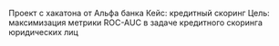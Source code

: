 Проект с хакатона от Альфа банка
Кейс: кредитный скоринг
Цель: максимизация метрики ROC-AUC в задаче кредитного скоринга юридических лиц
